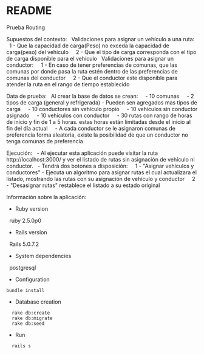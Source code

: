 # README

Prueba Routing

Supuestos del contexto:
  Validaciones para asignar un vehículo a una ruta:
    1 - Que la capacidad de carga(Peso) no exceda la capacidad de carga(peso) del vehículo
    2 - Que el tipo de carga corresponda con el tipo de carga disponible para el vehículo
  Validaciones para asignar un conductor:
    1 - En caso de tener preferencias de comunas, que las comunas por donde pasa la ruta estén dentro de las preferencias de comunas del conductor
    2 - Que el conductor este disponible para atender la ruta en el rango de tiempo establecido

Data de prueba:
  Al crear la base de datos se crean:
    - 10 comunas
    - 2 tipos de carga (general y refrigerada) - Pueden sen agregados mas tipos de carga
    - 10 conductores sin vehículo propio
    - 10 vehículos sin conductor asignado
    - 10 vehículos con conductor
    - 30 rutas con rango de horas de inicio y fin de 1 a 5 horas. estas horas están limitadas desde el inicio al fin del día actual
    - A cada conductor se le asignaron comunas de preferencia forma aleatoria, existe la posibilidad de que un conductor no tenga comunas de preferencia

Ejecución:
  - Al ejecutar esta aplicación puede visitar la ruta http://localhost:3000/ y ver el listado de rutas sin asignación de vehículo ni conductor.
  - Tendrá dos botones a disposición:
    1 - "Asignar vehículos y conductores" - Ejecuta un algoritmo para asignar rutas el cual actualizara el listado, mostrando las rutas con su asignación de vehículo y conductor
    2 - "Desasignar rutas" restablece el listado a su estado original

Información sobre la aplicación:

* Ruby version

  ruby 2.5.0p0

* Rails version

  Rails 5.0.7.2

* System dependencies

  postgresql

* Configuration
```
bundle install
```

* Database creation
```
  rake db:create
  rake db:migrate
  rake db:seed
```
* Run
```
  rails s
```
